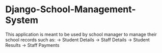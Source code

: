# Django-School-Management-System

This application is meant to be used by school manager to manage their school records such as:
-> Student Details
-> Staff Details
-> Student Results
-> Staff Payments

